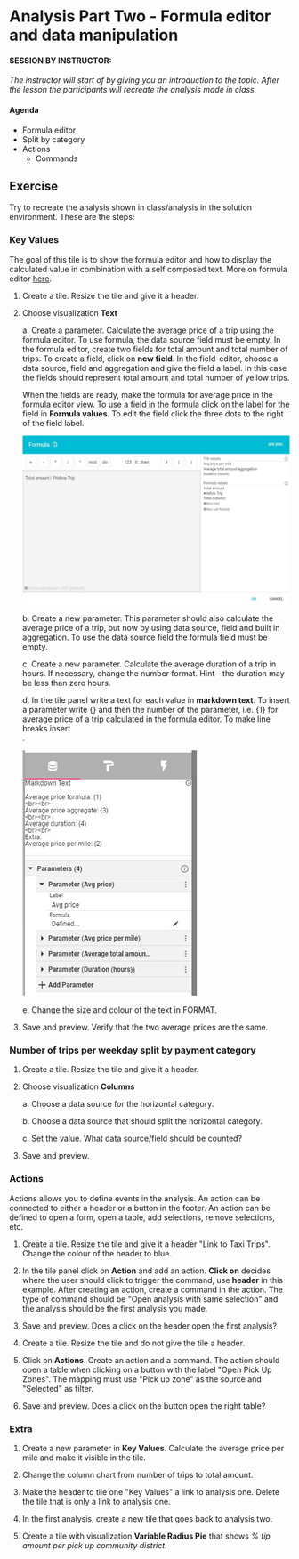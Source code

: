 
# Analysis Part Two - Formula editor and data manipulation

#### SESSION BY INSTRUCTOR: 
_The instructor will start of by giving you an introduction to the topic. After the lesson the participants will recreate the analysis made in class._

#### Agenda 

- Formula editor
- Split by category
- Actions 
	- Commands

## Exercise 

Try to recreate the analysis shown in class/analysis in the solution environment. These are the steps: 	
	
### Key Values 
The goal of this tile is to show the formula editor and how to display the calculated value in combination with a self composed text. More on formula editor [here](https://docs.genus.no/users/analyze-report-and-discover/analysis/designer/formula-designer.html).  
	
1. Create a tile. Resize the tile and give it a header. 

2. Choose visualization **Text**
	
    a. Create a parameter. Calculate the average price of a trip using the formula editor. To use formula, the data source field must be empty. In the formula editor, create two fields for total amount and total number of trips. To create a field, click on **new field**. In the field-editor, choose a data source, field and aggregation and give the field a label. In this case the fields should represent total amount and total number of yellow trips.  
	
	When the fields are ready, make the formula for average price in the formula editor view. To use a field in the formula click on the label for the field in **Formula values**. To edit the field click the three dots to the right of the field label.  
	
	![tile_formula_avgprice.jpg](media/tile_formula_avgprice.jpg)
	
    b. Create a new parameter. This parameter should also calculate the average price of a trip, but now by using data source, field and built in aggregation. To use the data source field the formula field must be empty. 

    c. Create a new parameter. Calculate the average duration of a trip in hours. If necessary, change the number format. Hint - the duration may be less than zero hours.  

    d. In the tile panel write a text for each value in **markdown text**. To insert a parameter write {} and then the number of the parameter, i.e. {1} for average price of a trip calculated in the formula editor. To make line breaks insert <br>. 
	
	![tile_markdown.jpg](media/tile_markdown.jpg)
	
	e. Change the size and colour of the text in FORMAT. 
	
3. Save and preview. Verify that the two average prices are the same. 

### Number of trips per weekday split by payment category

1. Create a tile. Resize the tile and give it a header.

2. Choose visualization **Columns**

    a. Choose a data source for the horizontal category. 

    b. Choose a data source that should split the horizontal category. 

    c. Set the value. What data source/field should be counted? 

3. Save and preview. 
  	
### Actions
Actions allows you to define events in the analysis. An action can be connected to either a header or a button in the footer. An action can be defined to open a form, open a table, add selections, remove selections, etc. 

1. Create a tile. Resize the tile and give it a header "Link to Taxi Trips". Change the colour of the header to blue. 

2. In the tile panel click on **Action** and add an action. **Click on** decides where the user should click to trigger the command, use **header** in this example. After creating an action, create a command in the action. The type of command should be "Open analysis with same selection" and the analysis should be the first analysis you made. 

3. Save and preview. Does a click on the header open the first analysis? 

4. Create a tile. Resize the tile and do not give the tile a header. 

5. Click on **Actions**. Create an action and a command. The action should open a table when clicking on a button with the label "Open Pick Up Zones". The mapping must use "Pick up zone" as the source and "Selected" as filter. 

6. Save and preview. Does a click on the button open the right table? 

### Extra

1. Create a new parameter in **Key Values**. Calculate the average price per mile and make it visible in the tile. 

2. Change the column chart from number of trips to total amount. 

3. Make the header to tile one "Key Values" a link to analysis one. Delete the tile that is only a link to analysis one. 

4. In the first analysis, create a new tile that goes back to analysis two.

5. Create a tile with visualization **Variable Radius Pie** that shows _% tip amount per pick up community district_.

